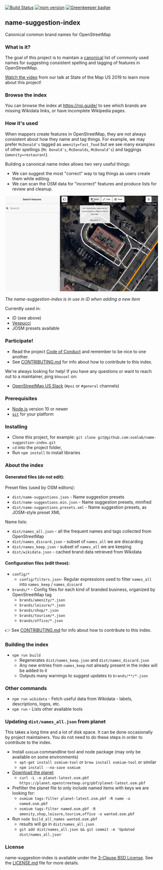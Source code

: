 [![Build Status](https://travis-ci.org/osmlab/name-suggestion-index.svg?branch=master)](https://travis-ci.org/osmlab/name-suggestion-index)
[![npm version](https://badge.fury.io/js/name-suggestion-index.svg)](https://badge.fury.io/js/name-suggestion-index) [![Greenkeeper badge](https://badges.greenkeeper.io/osmlab/name-suggestion-index.svg)](https://greenkeeper.io/)

## name-suggestion-index

Canonical common brand names for OpenStreetMap


### What is it?

The goal of this project is to maintain a [canonical](https://en.wikipedia.org/wiki/Canonicalization)
list of commonly used names for suggesting consistent spelling and tagging of features
in OpenStreetMap.

[Watch the video](https://2019.stateofthemap.us/program/sat/mapping-brands-with-the-name-suggestion-index.html) from our talk at State of the Map US 2019 to learn more about this project!


### Browse the index

You can browse the index at https://nsi.guide/ to see which brands are missing Wikidata links, or have incomplete Wikipedia pages.


### How it's used

When mappers create features in OpenStreetMap, they are not always consistent about how they
name and tag things. For example, we may prefer `McDonald's` tagged as `amenity=fast_food`
but we see many examples of other spellings (`Mc Donald's`, `McDonalds`, `McDonald’s`) and
taggings (`amenity=restaurant`).

Building a canonical name index allows two very useful things:
- We can suggest the most "correct" way to tag things as users create them while editing.
- We can scan the OSM data for "incorrect" features and produce lists for review and cleanup.

<img width="1017px" alt="Name Suggestion Index in use in iD" src="https://raw.githubusercontent.com/osmlab/name-suggestion-index/master/docs/img/nsi-in-iD.gif"/>

*The name-suggestion-index is in use in iD when adding a new item*

Currently used in:
* iD (see above)
* [Vespucci](http://vespucci.io/tutorials/name_suggestions/)
* JOSM presets available


### Participate!

* Read the project [Code of Conduct](CODE_OF_CONDUCT.md) and remember to be nice to one another.
* See [CONTRIBUTING.md](CONTRIBUTING.md) for info about how to contribute to this index.

We're always looking for help!  If you have any questions or want to reach out to a maintainer, ping `bhousel` on:
* [OpenStreetMap US Slack](https://slack.openstreetmap.us/)
(`#poi` or `#general` channels)


### Prerequisites

* [Node.js](https://nodejs.org/) version 10 or newer
* [`git`](https://www.atlassian.com/git/tutorials/install-git/) for your platform


### Installing

* Clone this project, for example:
  `git clone git@github.com:osmlab/name-suggestion-index.git`
* `cd` into the project folder,
* Run `npm install` to install libraries


### About the index

#### Generated files (do not edit):

Preset files (used by OSM editors):
* `dist/name-suggestions.json` - Name suggestion presets
* `dist/name-suggestions.min.json` - Name suggestion presets, minified
* `dist/name-suggestions.presets.xml` - Name suggestion presets, as JOSM-style preset XML

Name lists:
* `dist/names_all.json` - all the frequent names and tags collected from OpenStreetMap
* `dist/names_discard.json` - subset of `names_all` we are discarding
* `dist/names_keep.json` - subset of `names_all` we are keeping
* `dist/wikidata.json` - cached brand data retrieved from Wikidata

#### Configuration files (edit these):

* `config/*`
  * `config/filters.json`- Regular expressions used to filter `names_all` into `names_keep` / `names_discard`
* `brands/*` - Config files for each kind of branded business, organized by OpenStreetMap tag
  * `brands/amenity/*.json`
  * `brands/leisure/*.json`
  * `brands/shop/*.json`
  * `brands/tourism/*.json`
  * `brands/office/*.json`

:point_right: See [CONTRIBUTING.md](CONTRIBUTING.md) for info about how to contribute to this index.


### Building the index

* `npm run build`
  * Regenerates `dist/names_keep.json` and `dist/names_discard.json`
  * Any new entries from `names_keep` not already present in the index will be added to it
  * Outputs many warnings to suggest updates to `brands/**/*.json`


### Other commands

* `npm run wikidata` - Fetch useful data from Wikidata - labels, descriptions, logos, etc.
* `npm run` - Lists other available tools

### Updating `dist/names_all.json` from planet

This takes a long time and a lot of disk space. It can be done occasionally by project maintainers.
You do not need to do these steps in order to contribute to the index.

- Install `osmium` commandline tool and node package (may only be available on some environments)
  - `apt-get install osmium-tool` or `brew install osmium-tool` or similar
  - `npm install --no-save osmium`
- [Download the planet](http://planet.osm.org/pbf/)
  - `curl -L -o planet-latest.osm.pbf https://planet.openstreetmap.org/pbf/planet-latest.osm.pbf`
- Prefilter the planet file to only include named items with keys we are looking for:
  - `osmium tags-filter planet-latest.osm.pbf -R name -o named.osm.pbf`
  - `osmium tags-filter named.osm.pbf -R amenity,shop,leisure,tourism,office -o wanted.osm.pbf`
- Run `node build_all_names wanted.osm.pbf`
  - results will go in `dist/names_all.json`
  - `git add dist/names_all.json && git commit -m 'Updated dist/names_all.json'`


### License

name-suggestion-index is available under the [3-Clause BSD License](https://opensource.org/licenses/BSD-3-Clause).
See the [LICENSE.md](LICENSE.md) file for more details.
